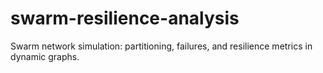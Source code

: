 # swarm-resilience-analysis
Swarm network simulation: partitioning, failures, and resilience metrics in dynamic graphs.
